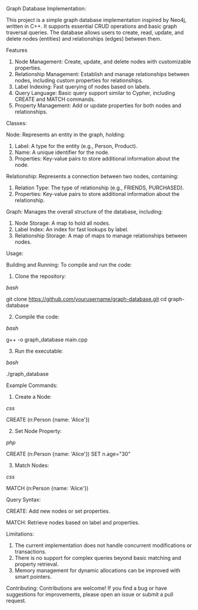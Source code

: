 Graph Database Implementation:

This project is a simple graph database implementation inspired by Neo4j, written in C++. It supports essential CRUD operations and basic graph traversal queries. The database allows users to create, read, update, and delete nodes (entities) and relationships (edges) between them.

Features
1. Node Management: Create, update, and delete nodes with customizable properties.
2. Relationship Management: Establish and manage relationships between nodes, including custom properties for relationships.
3. Label Indexing: Fast querying of nodes based on labels.
4. Query Language: Basic query support similar to Cypher, including CREATE and MATCH commands.
5. Property Management: Add or update properties for both nodes and relationships.

Classes:

Node:
Represents an entity in the graph, holding:
1. Label: A type for the entity (e.g., Person, Product).
2. Name: A unique identifier for the node.
3. Properties: Key-value pairs to store additional information about the node.

Relationship:
Represents a connection between two nodes, containing:
1. Relation Type: The type of relationship (e.g., FRIENDS, PURCHASED).
2. Properties: Key-value pairs to store additional information about the relationship.

Graph:
Manages the overall structure of the database, including:
1. Node Storage: A map to hold all nodes.
2. Label Index: An index for fast lookups by label.
3. Relationship Storage: A map of maps to manage relationships between nodes.

Usage:

Building and Running:
To compile and run the code:

1. Clone the repository:

*bash*

git clone https://github.com/yourusername/graph-database.git
cd graph-database

2. Compile the code:

*bash*

g++ -o graph_database main.cpp

3. Run the executable:

*bash*

./graph_database

Example Commands:

1. Create a Node:

*css*

CREATE (n:Person {name: 'Alice'})

2. Set Node Property:

*php*

CREATE (n:Person {name: 'Alice'}) SET n.age="30"

3. Match Nodes:

*css*

MATCH (n:Person {name: 'Alice'})

Query Syntax:

CREATE: Add new nodes or set properties.

MATCH: Retrieve nodes based on label and properties.

Limitations:
1. The current implementation does not handle concurrent modifications or transactions.
2. There is no support for complex queries beyond basic matching and property retrieval.
3. Memory management for dynamic allocations can be improved with smart pointers.

Contributing:
Contributions are welcome! If you find a bug or have suggestions for improvements, please open an issue or submit a pull request.
